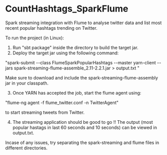 # CountHashtags_SparkFlume
Spark streaming integration with Flume to analyse twitter data and list most recent popular hashtags trending on Twitter.

To run the project (in Linux):

1. Run "sbt package" inside the directory to build the target jar.
2. Deploy the target jar using the following command:

"spark-submit --class FlumeSparkPopularHashtags --master yarn-client --jars spark-streaming-flume-assemble_2.11-2.2.1.jar <target-jar-name> > output.txt "

Make sure to download and include the spark-streaming-flume-assembly jar in your classpath.

3. Once YARN has accepted the job, start the flume agent using:

"flume-ng agent -f flume_twitter.conf -n TwitterAgent"

to start streaming tweets from Twitter.

4. The streaming application should be good to go !! The output (most popular hastags in last 60 seconds and 10 seconds) can be viewed in output.txt.

Incase of any issues, try separating the spark-streaming and flume files in different directories.

